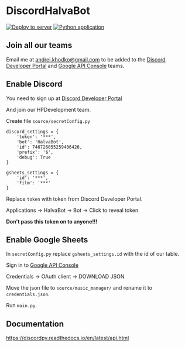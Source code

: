 # DiscordHalvaBot
[![Deploy to server](https://github.com/HalvaPovidlo/DiscordHalvaBot/actions/workflows/deployment.yml/badge.svg)](https://github.com/HalvaPovidlo/DiscordHalvaBot/actions/workflows/deployment.yml) [![Python application](https://github.com/HalvaPovidlo/DiscordHalvaBot/actions/workflows/python-app.yml/badge.svg)](https://github.com/HalvaPovidlo/DiscordHalvaBot/actions/workflows/python-app.yml)


## Join all our teams

Email me at andrei.khodko@gmail.com to be added to the [Discord Developer Portal](https://discord.com/developers/applications) and [Google API Console](https://console.developers.google.com) teams.

## Enable Discord

You need to sign up at [Discord Developer Portal](https://discord.com/developers/applications)

And join our HPDevelopment team.

Create file `source/secretConfig.py`

```
discord_settings = {
    'token': '***',
    'bot': 'HalvaBot',
    'id': 746726055259406426,
    'prefix': '$',
    'debug': True
}

gsheets_settings = {
    'id': '***',
    'film': '***'
}
```
Replace `token` with token from Discord Developer Portal.

Applications -> HalvaBot -> Bot -> Click to reveal token

**Don't pass this token on to anyone!!!**

## Enable Google Sheets

In `secretConfig.py` replace `gsheets_settings.id` with the id of our table.

Sign in to [Google API Console](https://console.developers.google.com) 

Credentials -> OAuth client -> DOWNLOAD JSON

Move the json file to `source/music_manager/` and rename it to `credentials.json`.

Run `main.py`.

## Documentation

https://discordpy.readthedocs.io/en/latest/api.html
